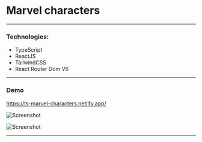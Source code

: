 # Marvel characters
---
### Technologies:
- TypeScript
- ReactJS
- TailwindCSS
- React Router Dom V6
---
### Demo

https://ts-marvel-characters.netlify.app/

![Screenshot](https://i.imgur.com/mw4vhjl.png)

![Screenshot](https://i.imgur.com/pxM980f.png)

---
